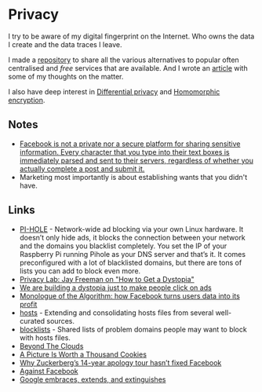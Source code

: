 # Privacy
I try to be aware of my digital fingerprint on the Internet. Who owns the data I create and the data traces I leave.

I made a [repository](https://github.com/nikitavoloboev/privacy-respecting#readme) to share all the various alternatives to popular often centralised and _free_ services that are available. And I wrote an [article](https://medium.com/@NikitaVoloboev/like-a-dog-on-a-leash-c0cdb8839079) with some of my thoughts on the matter.

I also have deep interest in [Differential privacy](http://www.wikiwand.com/en/Differential_privacy) and [Homomorphic encryption](http://www.wikiwand.com/en/Homomorphic_encryption).

## Notes
- [Facebook is not a private nor a secure platform for sharing sensitive information. Every character that you type into their text boxes is immediately parsed and sent to their servers, regardless of whether you actually complete a post and submit it.](https://www.reddit.com/r/privacy/comments/79x7u3/facebook_employees_just_opened_a_privately_shared/)
- Marketing most importantly is about establishing wants that you didn't have.

## Links
- [PI-HOLE](https://pi-hole.net/) - Network-wide ad blocking via your own Linux hardware. It doesn’t only hide ads, it blocks the connection between your network and the domains you blacklist completely. You set the IP of your Raspberry Pi running Pihole as your DNS server and that’s it. It comes preconfigured with a lot of blacklisted domains, but there are tons of lists you can add to block even more.
- [Privacy Lab: Jay Freeman on "How to Get a Dystopia"](https://air.mozilla.org/privacy-lab-orchid/)
- [We are building a dystopia just to make people click on ads](https://www.ted.com/talks/zeynep_tufekci_we_re_building_a_dystopia_just_to_make_people_click_on_ads#t-8834)
- [Monologue of the Algorithm: how Facebook turns users data into its profit](https://vimeo.com/249633335)
- [hosts](https://github.com/StevenBlack/hosts#readme) - Extending and consolidating hosts files from several well-curated sources.
- [blocklists](https://github.com/jmdugan/blocklists#readme) - Shared lists of problem domains people may want to block with hosts files.
- [Beyond The Clouds](https://ind.ie/beyond-the-clouds/)
- [A Picture Is Worth a Thousand Cookies](https://blog.halide.cam/a-picture-is-worth-a-thousand-cookies-8400efa3d650)
- [Why Zuckerberg’s 14-year apology tour hasn’t fixed Facebook](https://www.wired.com/story/why-zuckerberg-15-year-apology-tour-hasnt-fixed-facebook/)
- [Against Facebook](https://0xadada.pub/2018/05/01/against-facebook/)
- [Google embraces, extends, and extinguishes](http://sircmpwn.github.io/2018/05/03/Google-embraces-extends-extinguishes.html)